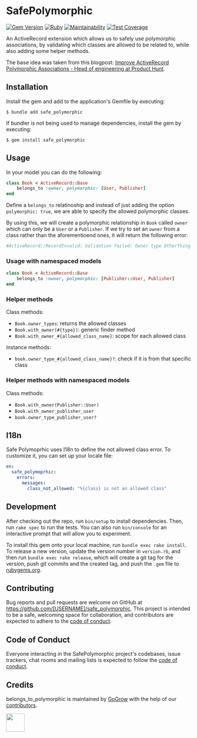 # SafePolymorphic
[![Gem Version](https://badge.fury.io/rb/safe_polymorphic.svg)](https://badge.fury.io/rb/safe_polymorphic)
[![Ruby](https://github.com/gogrow-dev/safe_polymorphic/actions/workflows/main.yml/badge.svg?branch=main)](https://github.com/gogrow-dev/safe_polymorphic/actions/workflows/main.yml)
[![Maintainability](https://api.codeclimate.com/v1/badges/1b0a4b92bbee2be50dc1/maintainability)](https://codeclimate.com/github/gogrow-dev/safe_polymorphic/maintainability)
[![Test Coverage](https://api.codeclimate.com/v1/badges/1b0a4b92bbee2be50dc1/test_coverage)](https://codeclimate.com/github/gogrow-dev/safe_polymorphic/test_coverage)

An ActiveRecord extension which allows us to safely use polymorphic associations, by validating which classes are allowed to be related to, while also adding some helper methods.

The base idea was taken from this blogpost: [Improve ActiveRecord Polymorphic Associations - Head of engineering at Product Hunt](https://blog.rstankov.com/allowed-class-names-in-activerecord-polymorphic-associations/).

## Installation

Install the gem and add to the application's Gemfile by executing:

    $ bundle add safe_polymorphic

If bundler is not being used to manage dependencies, install the gem by executing:

    $ gem install safe_polymorphic

## Usage

In your model you can do the following:

```ruby
class Book < ActiveRecord::Base
    belongs_to :owner, polymorphic: [User, Publisher]
end
```

Define a `belongs_to` relatinoship and instead of just adding the option `polymorphic: true`, we are able to specify the allowed polymorphic classes.

By using this, we will create a polymorphic relationship in `Book` called `owner` which can only be a `User` or a `Publisher`.
If we try to set an `owner` from a class rather than the aforementioend ones, it will return the following error:
```ruby
#ActiveRecord::RecordInvalid: Validation failed: Owner type OtherThing class is not an allowed class.
```

### Usage with namespaced models

```ruby
class Book < ActiveRecord::Base
    belongs_to :owner, polymorphic: [Publisher::User, Publisher]
end
```

### Helper methods

Class methods:
- `Book.owner_types`: returns the allowed classes
- `Book.with_owner(#{type})`: generic finder method
- `Book.with_owner_#{allowed_class_name}`: scope for each allowed class

Instance methods:
-  `book.owner_type_#{allowed_class_name}?`: check if it is from that specific class

### Helper methods with namespaced models

Class methods:
- `Book.with_owner(Publisher::User)`
- `Book.with_owner_publisher_user`
- `book.owner_type_publisher_user?`

## I18n

Safe Polymoprhic uses I18n to define the not allowed class error. To customize it, you can set up your locale file:

```yaml
en:
  safe_polymoprhic:
    errors:
      messages:
        class_not_allowed: "%{class} is not an allowed class"
```

## Development

After checking out the repo, run `bin/setup` to install dependencies. Then, run `rake spec` to run the tests. You can also run `bin/console` for an interactive prompt that will allow you to experiment.

To install this gem onto your local machine, run `bundle exec rake install`. To release a new version, update the version number in `version.rb`, and then run `bundle exec rake release`, which will create a git tag for the version, push git commits and the created tag, and push the `.gem` file to [rubygems.org](https://rubygems.org).

## Contributing

Bug reports and pull requests are welcome on GitHub at https://github.com/[USERNAME]/safe_polymorphic. This project is intended to be a safe, welcoming space for collaboration, and contributors are expected to adhere to the [code of conduct](https://github.com/[USERNAME]/safe_polymorphic/blob/main/CODE_OF_CONDUCT.md).

## Code of Conduct

Everyone interacting in the SafePolymorphic project's codebases, issue trackers, chat rooms and mailing lists is expected to follow the [code of conduct](https://github.com/[USERNAME]/safe_polymorphic/blob/main/CODE_OF_CONDUCT.md).

## Credits

belongs_to_polymorphic is maintained by [GoGrow](https://gogrow.dev) with the help of our
[contributors](https://github.com/gogrow-dev/belongs_to_polymorphic/contributors).

[<img src="https://user-images.githubusercontent.com/9309458/180014465-00477428-fd76-48f6-b984-5b401b8ce241.svg" height="50"/>](https://gogrow.dev)